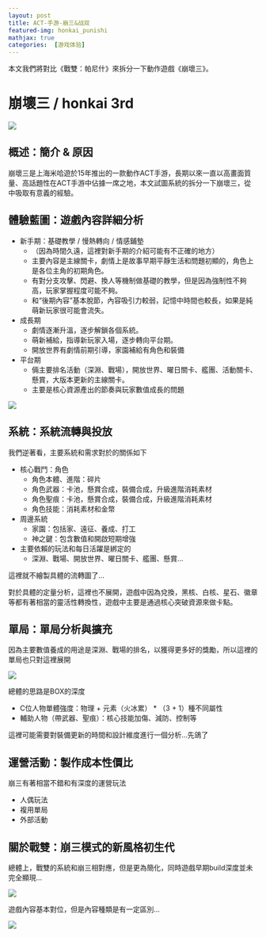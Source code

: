 ```yaml
---
layout: post
title: ACT-手游-崩三&战双
featured-img: honkai_punishi
mathjax: true
categories:  [游戏体验]
---
```


本文我們將對比《戰雙：帕尼什》來拆分一下動作遊戲《崩壞三》。

<!--more-->


# 崩壞三 / honkai 3rd

![](https://lh3.googleusercontent.com/vT54lxa-R8ccWRch8YGNrp5mAkffovySWofCf3-UwxYM3RaVyhqFUaU-dd1XKdU4xthEHuNl09MXDi29CVdzmSc7ZdtX8q-h9c1yui7UwvtqsvhblW6sxkZd07Fn5eCRmfD_hMHLCAA=w2436-h1125-no)


## 概述：簡介 & 原因

崩壞三是上海米哈遊於15年推出的一款動作ACT手游，長期以來一直以高畫面質量、高話題性在ACT手游中佔據一席之地，本文試圖系統的拆分一下崩壞三，從中吸取有意義的經驗。


## 體驗藍圖：遊戲內容詳細分析

+ 新手期：基礎教學 / 慢熱轉向 / 情感鋪墊
  + （因為時間久遠，這裡對新手期的介紹可能有不正確的地方）
  + 主要內容是主線關卡，劇情上是故事早期平靜生活和問題初顯的，角色上是各位主角的初期角色。
  + 有對分支攻擊、閃避、換人等機制做基礎的教學，但是因為強制性不夠高，玩家掌握程度可能不夠。
  + 和“後期內容”基本脫節，內容吸引力較弱，記憶中時間也較長，如果是純萌新玩家很可能會流失。
+ 成長期
  + 劇情逐漸升溫，逐步解鎖各個系統。
  + 萌新補給，指導新玩家入場，逐步轉向平台期。
  + 開放世界有劇情前期引導，家園補給有角色和裝備
+ 平台期
  + 倆主要排名活動（深淵、戰場），開放世界、曜日關卡、艦團、活動關卡、懸賞，大版本更新的主線關卡。
  + 主要是核心資源產出的節奏與玩家數值成長的問題

![](https://lh3.googleusercontent.com/Iw667i6XYi0RXgy4ChljX-eyqqaK5fCUzbNFvCE4_rWC44qnWeNvWwbhHZFHxNaQrYjynqqgZ5iimp0Pdzhb-ad4nmWFO1eJdWLEe4MovRhLJJq8BwLccilTval0ytX5VfDOIYraUlx4k3qbEwtsjKqgUrhq-co1IE4GY5VFcrwgLvAtRVkRwCU6II_kKBezd2jLHgosS7IY0ZmH_UM1ubry8GIPvICe9ch1AX5xNQMILg0bWYRIiCZhVIYQl-US4jlB6MTcM1XVo4ZfTOG5ykgcBJR-vAxtGqLPHbiEu2T9zJGmj3AUDs5UWFecV6_LmtDsG56O3FHFCX4wAAoS_Etly3atje8si5lXjGT79gmvRAm_0wDCC3aqUOBeUUzsAhq5N4y90yOaoqshC_434LMoyKHadCQlVYnmHK36M_KfoFcH1vUxyd6r5h7gcDOMcXKvbhzrDkaVikhte8sZmiCJv-GWYT88QoJtQVV9Vb1LFpw5c360TL2xxfruMOEluqtXe7e7CCaWzv_kadOOPAiRt5zIVy6PdBPiIwUgR01vHcFef5f9tPWWJza3E9a1knHgZ8jQk8iecCS-pyHZ0OY3_uJPWPFhGFymV_eSQRGTI7eVAnPUXD-8sn-ptBxcKW7mvbNodZFlGI6QfIVdgUUFaVZNmgCSCtP4gKYT9bVhxK-6SEljfkge4D3ihcqrxx5JkM1Kqdo1sx5TTXeisMUu5ItPeRlH5iX_Hhq3VPV4r3DosQ=w2436-h1125-no)


## 系統：系統流轉與投放

我們逆著看，主要系統和需求對於的關係如下

+ 核心戰鬥：角色
  + 角色本體、進階：碎片
  + 角色武器：卡池，懸賞合成，裝備合成，升級進階消耗素材
  + 角色聖痕：卡池，懸賞合成，裝備合成，升級進階消耗素材
  + 角色技能：消耗素材和金幣
+ 周邊系統
  + 家園：包括家、遠征、養成、打工
  + 神之鍵：包含數值和開啟短期增強
+ 主要依賴的玩法和每日活躍是綁定的
  + 深淵、戰場、開放世界、曜日關卡、艦團、懸賞...

這裡就不繪製具體的流轉圖了...

對於具體的定量分析，這裡也不展開，遊戲中因為兌換，黑核、白核、星石、徽章等都有著相當的靈活性轉換性，遊戲中主要是通過核心突破資源來做卡點。


## 單局：單局分析與擴充

因為主要數值養成的用途是深淵、戰場的排名，以獲得更多好的獎勵，所以這裡的單局也只對這裡展開

![](https://lh3.googleusercontent.com/R9gavVp8Ho_gmQ0o3vL6Jomqmp9v1OPP5CpB70NFaVelC9mBnYBlqUOzI5FICwyi-Ex5bh_n37l2r-sYOCyTqzkta2WWrtYNBOT4v5177QjIZVlCNYB2K7BBYro9Eeq475mQ6tjMYWdFbPtDvtqG4gRj8mzAgufBxmz09DHx90We5BNDSJkLabJ4Mg3FnjIEq-Qi7j3LG_AoRK37kF3vcrqxpVUcK0-6n10GbKzcHylCQjppyTW-CMvbPvncGfY5v5HjrW26dK_uzcbA__97a5DXB5mrXHLmG6JfbMGqImGylzArmkDKMYlbIXApBVb48JHgtx9a34gpAH9KzmN75DCWTyRjuvDKuzm6AZbcD5TQIAXI-Y9xoMdmfMxARs508oQl2EGjSp_OxVaZ7d6I6B1b0TP_EDTxFdrnex1KJhO6jQ0JXBj9LQ2wmVnN5gU2lShd8T_BFCw9nBZo1mdDWEsOBBgqHcwrRLkNVbsIvVDhLtzIFOJaL8l29Wro7kYCskwVAf_DBVNgKPZEZyTRYBDxEqk9qc7pCRdGA9_FmMyrPHoNMoAZSDBKu8jP-rMF1WsFBdSibSejQupkERpf9XvLWb_xzOFw1jZpqnsO7oGkHWBw8sC8ad1mnnsdW2d0b8EKe3A98miu7L0Iliuoi1pCK5WdXNoToPNwwuO7LjO6waIa5NVFD2D-gSQnrUzSz-bdQhql9FmMULOu0slSm0mfnW0qUvfmm35ZKtCsyDyDxCeqeA=w2436-h1125-no)

總體的思路是BOX的深度

+ C位人物單體強度：物理 + 元素（火冰累） * （3 + 1）種不同屬性
+ 輔助人物（帶武器、聖痕）：核心技能加傷、減防、控制等


這裡可能需要對裝備更新的時間和設計維度進行一個分析...先鴿了


## 運營活動：製作成本性價比

崩三有著相當不錯和有深度的運營玩法

+ 人偶玩法
+ 複用單局
+ 外部活動


## 關於戰雙：崩三模式的新風格初生代

總體上，戰雙的系統和崩三相對應，但是更為簡化，同時遊戲早期build深度並未完全顯現...

![](https://lh3.googleusercontent.com/qnk0nNmMCNr1fpLsK0fU8g4RbH3SLM1VacSFmryA6_FVECm2NOPVIrFzgyHJS_3EE5QvMFIVqiqjFgaRHzFTAwoEHoW7kb0-87-rzdItRuj9QTUZeyYaAdkIaU-5nR-rxYcI5eJ-SUMFwtCMqpVLiBx_zyCkmXENs622pTk0wv9W2A1Yc8SMYl4PSho4WTPIczOzvSTtVN-4d0X-8wdnI89zjEIeWDtMb6oM3CZg9MpLKfPMNjdFrC7aElXbUGOtxWd7BYfjTdhkBNLL7nuIL9VBpT6ykZOyQc28TsU7vOp1vpYzOdG1Y5vRKF3QOmaFj2UKlGzXvtedgUSmGENqhWhuxY7FTWDv9tfzDWai9PZcBpVqtuxFjDMiFMQJYNbJ4evjsK3YtjKxmNkJErzT7GgLel5iIqaeQ2izkykMnyu3k2wC6UBAxkMVblDDW55AgKGuaV1wLEMuEaSafAIQHyj4pS6hxel_Lj_zglPpoCuT5vrSAWX7dj2lnTz0cGyWzUbeQb2GrvoHSYgtait_mHPEiVzCLlW79bDllRBMwNUm-l_TyYdiuVEoPVzu8xbyB1re525l9GthEW8z7qrH-sCIxLzHGDCns6t4eLSXcoD3u6hXzvqsDs_pMEqfNTjJ8ylOBnEiyIXiZ4-CU-Ow8N8bc-89PaJUfpWVm3nlxSS0DQuOZoz5PhRYWbJltXlpsdyHhuWTLwzxovh0D_zR1ygr87bVUg0Tidp47BDO9gpjTR2U2A=w853-h394-no)

遊戲內容基本對位，但是內容種類是有一定區別...

![](https://lh3.googleusercontent.com/PWnMPSwOifDqgDs8h5TvjSOA3mCVUZGYmSJIgi1myqLIsr8pOEzT5H8ZnVtDi-7jMBP-ovqA91Wn-CH2vTY2IqA8flbXbQnm93dGFa4-39nHE8ID0_xWtvrjb_i5-mTZji1VRiBQToBHMqvm8EJxZxcs728J3yKBwionJ2tZt9pOr5DHNocxtXPJNJj-O_uf_nNfQzB9UaxPeX1_20z3VR9dbIii3RgJGGvBNTps4uttGRUGuL9cywik4ji05UhFAouPfca6_cnlhHVYcf_0n3zsAuyP1ekNbYZUwuaGSmzbCzuSA1L2Zs11LQn49xA27fi23KXSy1X4M2kwaMuw3zM0vsnuQw4PNEDBn--iMLfWpyPWU2OppnIq7FR3GTbk2-N-e35E8HEf8wPI8wskpxmXNCyLQ1YPbn5n0UbKupIsa0BM1AzvA0799FG4T0r1ZPTQ9I2Bbu-nnqas_vLkMM2m4Bly4EExaq7oy9Iv-5zdsOsAiltO2Y7pjuOejCo3mGj8NhDw_c-BrvILYSJxntb1dXepK07BSepJHdLMHGDi9ckqu7L_1jznUzL6_zrv3tHfIYb10n31FFR2WD1qTYqOfixnCaAM1T7abaOSDoGppdkK-8-5HbtrQ8CdT7fDd0ObMYE2ecG942Qvt-CPXmlGXPHSu0tvXUhiOMqVeR-yrwyw8VauViXYA67RaWp8gdxHNaCV5Wz9yaTj0hA_Qg39GqQ3mbzGJOkMETrEhaOVlCG_Sg=w853-h394-no)
